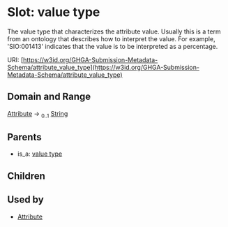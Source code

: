 
# Slot: value type


The value type that characterizes the attribute value. Usually this is a term from an ontology that describes how to interpret the value. For example, 'SIO:001413' indicates that the value is to be interpreted as a percentage.

URI: [https://w3id.org/GHGA-Submission-Metadata-Schema/attribute_value_type](https://w3id.org/GHGA-Submission-Metadata-Schema/attribute_value_type)


## Domain and Range

[Attribute](Attribute.md) &#8594;  <sub>0..1</sub> [String](types/String.md)

## Parents

 *  is_a: [value type](value_type.md)

## Children


## Used by

 * [Attribute](Attribute.md)
